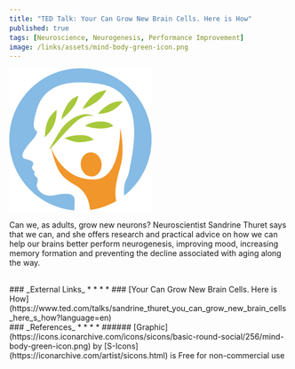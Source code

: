 ```yaml
---
title: "TED Talk: Your Can Grow New Brain Cells. Here is How"
published: true
tags: [Neuroscience, Neurogenesis, Performance Improvement]
image: /links/assets/mind-body-green-icon.png
---
```


![](/links/assets/mind-body-green-icon.png)

Can we, as adults, grow new neurons? Neuroscientist Sandrine Thuret says that we can, and she offers research and practical advice on how we can help our brains better perform neurogenesis, improving mood, increasing memory formation and preventing the decline associated with aging along the way.

<br>
### _External Links_
* * *
* ### [Your Can Grow New Brain Cells. Here is How](https://www.ted.com/talks/sandrine_thuret_you_can_grow_new_brain_cells_here_s_how?language=en)

<br>
### _References_
* * *
* ###### [Graphic](https://icons.iconarchive.com/icons/sicons/basic-round-social/256/mind-body-green-icon.png) by [S-Icons](https://iconarchive.com/artist/sicons.html) is Free for non-commercial use
